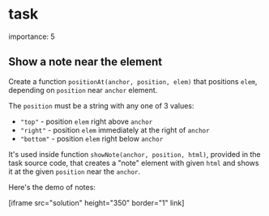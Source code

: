 # task

importance: 5

## Show a note near the element

Create a function `positionAt(anchor, position, elem)` that positions `elem`, depending on `position` near `anchor` element.

The `position` must be a string with any one of 3 values:

* `"top"` - position `elem` right above `anchor`
* `"right"` - position `elem` immediately at the right of `anchor`
* `"bottom"` - position `elem` right below `anchor`

It's used inside function `showNote(anchor, position, html)`, provided in the task source code, that creates a "note" element with given `html` and shows it at the given `position` near the `anchor`.

Here's the demo of notes:

\[iframe src="solution" height="350" border="1" link\]

